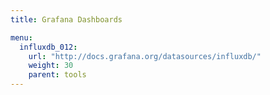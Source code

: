 ```yaml
---
title: Grafana Dashboards

menu:
  influxdb_012:
    url: "http://docs.grafana.org/datasources/influxdb/"
    weight: 30
    parent: tools
---
```


